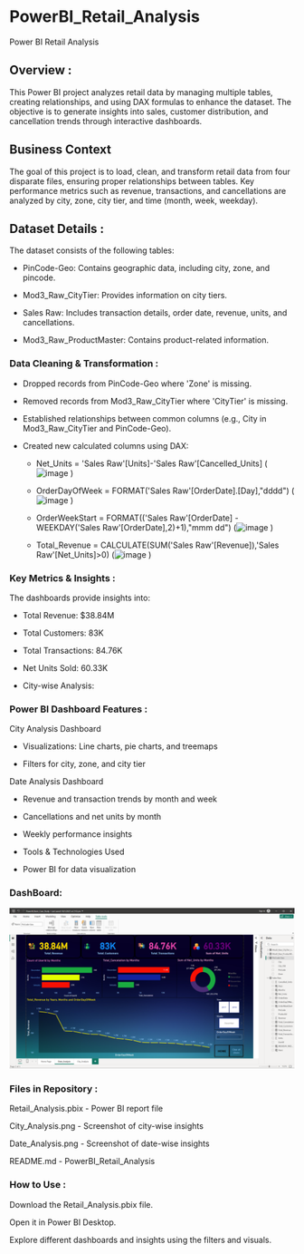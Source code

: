 # PowerBI_Retail_Analysis
Power BI Retail Analysis

## Overview :

This Power BI project analyzes retail data by managing multiple tables, creating relationships, and using DAX formulas to enhance the dataset. The objective is to generate insights into sales, customer distribution, and cancellation trends through interactive dashboards.

## Business Context

The goal of this project is to load, clean, and transform retail data from four disparate files, ensuring proper relationships between tables. Key performance metrics such as revenue, transactions, and cancellations are analyzed by city, zone, city tier, and time (month, week, weekday).

## Dataset Details :

The dataset consists of the following tables:

- PinCode-Geo: Contains geographic data, including city, zone, and pincode.

- Mod3_Raw_CityTier: Provides information on city tiers.

- Sales Raw: Includes transaction details, order date, revenue, units, and cancellations.

- Mod3_Raw_ProductMaster: Contains product-related information.


### Data Cleaning & Transformation :


- Dropped records from PinCode-Geo where 'Zone' is missing.

- Removed records from Mod3_Raw_CityTier where 'CityTier' is missing.

- Established relationships between common columns (e.g., City in Mod3_Raw_CityTier and PinCode-Geo).

- Created new calculated columns using DAX:

	- Net_Units = 'Sales Raw'[Units]-'Sales Raw'[Cancelled_Units] (![image](https://github.com/user-attachments/assets/f2b10da2-6e68-4d84-af29-5c252c46794c)
)


	- OrderDayOfWeek = FORMAT('Sales Raw'[OrderDate].[Day],"dddd") (![image](https://github.com/user-attachments/assets/2acc9fe4-00dd-4fe4-9e0b-17c967523d78)
)

	- OrderWeekStart = FORMAT(('Sales Raw'[OrderDate] - WEEKDAY('Sales Raw'[OrderDate],2)+1),"mmm dd")  (![image](https://github.com/user-attachments/assets/122c0e3b-b767-443e-bb8a-54dd6a6d974a)
)

	- Total_Revenue = CALCULATE(SUM('Sales Raw'[Revenue]),'Sales Raw'[Net_Units]>0)  (![image](https://github.com/user-attachments/assets/175b7fdd-3f00-4dae-87aa-960653b02642)
)



### Key Metrics & Insights :


The dashboards provide insights into:

- Total Revenue: $38.84M

- Total Customers: 83K

- Total Transactions: 84.76K

- Net Units Sold: 60.33K

- City-wise Analysis:

### Power BI Dashboard Features :


City Analysis Dashboard

- Visualizations: Line charts, pie charts, and treemaps

- Filters for city, zone, and city tier

Date Analysis Dashboard 

- Revenue and transaction trends by month and week

- Cancellations and net units by month

- Weekly performance insights

- Tools & Technologies Used

- Power BI for data visualization
### DashBoard:
![Dashboard_1_Date_wise_Analysis](Screenshot_1.png)


### Files in Repository :


Retail_Analysis.pbix - Power BI report file

City_Analysis.png - Screenshot of city-wise insights

Date_Analysis.png - Screenshot of date-wise insights

README.md - PowerBI_Retail_Analysis


### How to Use :


Download the Retail_Analysis.pbix file.

Open it in Power BI Desktop.

Explore different dashboards and insights using the filters and visuals.

